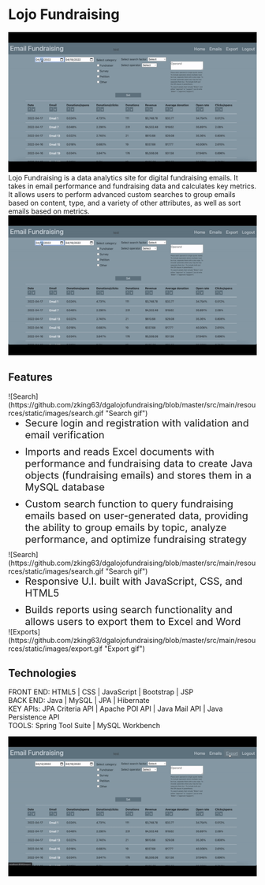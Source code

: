 # Lojo Fundraising
![Search](https://github.com/zking63/dgalojofundraising/blob/master/src/main/resources/static/images/search.gif "Search gif")
Lojo Fundraising is a data analytics site for digital fundraising emails. It takes in email performance and fundraising data and calculates key metrics. It allows users to perform advanced custom searches to group emails based on content, type, and a variety of other attributes, as well as sort emails based on metrics.
![Search](https://github.com/zking63/dgalojofundraising/blob/master/src/main/resources/static/images/search.gif "Search gif")
<h2>Features</h2>
![Search](https://github.com/zking63/dgalojofundraising/blob/master/src/main/resources/static/images/search.gif "Search gif")
<ul style="margin: 0px; font-size: 20px; text-align: left;margin-bottom: 0em; margin-top: 0em;margin-left: 0em;margin-right: 0em;">
										<li style="margin: 0px; font-size: 20px; text-align: left;margin-bottom: .5em; margin-top: 0em;margin-left: 0em;margin-right: 0em;">Secure login and registration with validation and email verification</li>
										<li style="margin: 0px; font-size: 20px; text-align: left;margin-bottom: .5em; margin-top: 0em;margin-left: 0em;margin-right: 0em;">Imports and reads Excel documents with performance and fundraising data to create Java objects (fundraising emails) and stores them in a MySQL database</li>
  	<li style="margin: 0px; font-size: 20px; text-align: left;margin-bottom: .5em; margin-top: 0em;margin-left: 0em;margin-right: 0em;">Custom search function to query fundraising emails based on user-generated data, providing the ability to group emails by topic, analyze performance, and optimize fundraising strategy</li> 
</ul>
	![Search](https://github.com/zking63/dgalojofundraising/blob/master/src/main/resources/static/images/search.gif "Search gif")
  	<ul style="margin: 0px; font-size: 20px; text-align: left;margin-bottom: 0em; margin-top: 0em;margin-left: 0em;margin-right: 0em;">
	<li style="margin: 0px; font-size: 20px; text-align: left;margin-bottom: .5em; margin-top: 0em;margin-left: 0em;margin-right: 0em;">Responsive U.I. built with JavaScript, CSS, and HTML5</li>
										<li style="margin: 0px; font-size: 20px; text-align: left;margin-bottom: 0em; margin-top: 0em;margin-left: 0em;margin-right: 0em;">Builds reports using search functionality and allows users to export them to Excel and Word</li>
	</ul>
![Exports](https://github.com/zking63/dgalojofundraising/blob/master/src/main/resources/static/images/export.gif "Export gif")
									</ul>
</br>

<h2>Technologies</h2>
FRONT END: HTML5 | CSS | JavaScript | Bootstrap | JSP</br>
BACK END: Java | MySQL | JPA | Hibernate</br>
KEY APIs: JPA Criteria API | Apache POI API | Java Mail API | Java Persistence API</br>
TOOLS: Spring Tool Suite | MySQL Workbench



![Exports](https://github.com/zking63/dgalojofundraising/blob/master/src/main/resources/static/images/export.gif "Export gif")
